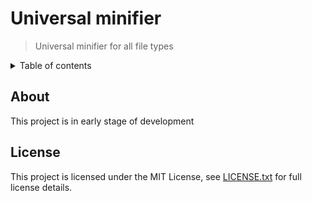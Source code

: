 # Universal minifier

> Universal minifier for all file types

<details>
<summary>Table of contents</summary>

<!-- toc -->

<!-- tocstop -->

</details>

## About

This project is in early stage of development

## License

This project is licensed under the MIT License,
see [LICENSE.txt](LICENSE.txt) for full license details.
